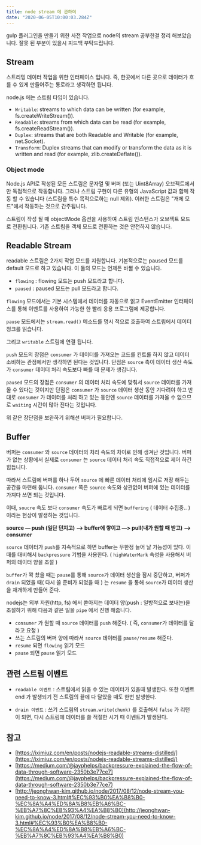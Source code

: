 ```yaml
---
title: node stream 에 관하여
date: "2020-06-05T10:00:03.284Z"
---
```


gulp 플러그인을 만들기 위한 사전 작업으로 node의 stream 공부한걸 정리 해보았습니다. 잘못 된 부분이 있을시 피드백 부탁드립니다.

## Stream

스트리밍 데이터 작업을 위한 인터페이스 입니다. 즉, 한곳에서 다른 곳으로 데이터가 흐를 수 있게 만들어주는 통로라고 생각하면 됩니다.

node.js 에는 스트림 타입이 있습니다.

- `Writable`: streams to which data can be written (for example, fs.createWriteStream()).
- `Readable`: streams from which data can be read (for example, fs.createReadStream()).
- `Duplex`: streams that are both Readable and Writable (for example, net.Socket).
- `Transform`: Duplex streams that can modify or transform the data as it is written and read (for example, zlib.createDeflate()).

### Object mode

Node.js API로 작성된 모든 스트림은 문자열 및 버퍼 (또는 Uint8Array) 오브젝트에서만 독점적으로 작동합니다. 그러나 스트림 구현이 다른 유형의 JavaScript 값과 함께 작동 할 수 있습니다 (스트림을 특수 목적으로하는 null 제외). 이러한 스트림은 "개체 모드"에서 작동하는 것으로 간주됩니다.

스트림이 작성 될 때 objectMode 옵션을 사용하여 스트림 인스턴스가 오브젝트 모드로 전환됩니다. 기존 스트림을 객체 모드로 전환하는 것은 안전하지 않습니다.

## Readable Stream

readable 스트림은 2가지 작업 모드를 지원합니다. 기본적으로는 paused 모드를 default 모드로 하고 있습니다. 이 둘의 모드는 언제든 바뀔 수 있습니다.

- `flowing` : flowing 모드는 push 모드라고 합니다.
- `paused` : paused 모드는 pull 모드라고 합니다.

`flowing` 모드에서는 기본 시스템에서 데이터를 자동으로 읽고 EventEmitter 인터페이스를 통해 이벤트를 사용하여 가능한 한 빨리 응용 프로그램에 제공합니다.

`pause` 모드에서는 `stream.read()` 메소드를 명시 적으로 호출하여 스트림에서 데이터 청크를 읽습니다.

그리고 `writable` 스트림에 연결 됩니다.

`push` 모드의 장점은 `consumer` 가 데이터를 가져오는 코드를 컨트롤 하지 않고 데이터 소비하는 관점에서만 생각하면 된다는 것입니다. 단점은 `source` 측이 데이터 생산 속도가 `consumer` 데이터 처리 속도보다 빠를 때 문제가 생깁니다.

`paused` 모드의 장점은 `consumer` 의 데이터 처리 속도에 맞춰서 `source` 데이터를 가져올 수 있다는 것이지만 단점은 `consumer` 가 `source` 데이터 생산 동안 기다려야 하고 반대로 `consumer` 가 데이터를 처리 하고 있는 동안엔 `source` 데이터를 가져올 수 없으므로 `waiting` 시간이 많아 진다는 것입니다.

위 같은 장단점을 보완하기 위해선 버퍼가 필요합니다.

## Buffer

버퍼는 `consumer` 와 `source` 데이터의 처리 속도의 차이로 인해 생겨난 것입니다.
버퍼가 없는 상황에서 실제로 `consumer` 는 `source` 데이터 처리 속도 직접적으로 제어 하긴 힘듭니다.

따라서 스트림에 버퍼를 하나 두어 `source` 에 빠른 데이터 처리에 임시로 저장 해두는 공간을 마련해 둡니다.
`consumer` 쪽은 `source` 속도와 상관없이 버퍼에 있는 데이터를 가져다 쓰면 되는 것입니다.

이때, `soucre` 속도 보다 `consumer` 속도가 빠르게 되면 `buffering` ( 데이터 수집중.. ) 이라는 현상이 발생하는 것입니다.

**source — push (일단 던지고) —> buffer에 쌓이고 —> pull(내가 원할 때 받고) —> consumer**

`source` 데이터가 `push`를 지속적으로 하면 buffer는 무한정 늘어 날 가능성이 있다. 이때를 대비해서 `backpressure` 기법을 사용한다. ( `highWaterMark` 속성을 사용해서 버퍼의 데이터 양을 조절 )

`buffer`가 꽉 찼을 때는 `pause`를 통해 `source`가 데이터 생산을 잠시 중단하고, 버퍼가 `drain` 되었을 때( 다시 쓸 준비가 되었을 때 ) 는 `resume` 을 통해 `source`가 데이터 생산을 재개하게 만들어 준다.

nodejs는 외부 자원(http, fs) 에서 쏟아지는 데이터 양(push : 일방적으로 보내는)을 조절하기 위해 다음과 같은 일을 `pipe` 에서 진행 해줍니다.

- `consumer` 가 원할 때 `source` 데이터를 `push` 해준다. ( 즉, `consumer`가 데이터를 달라고 요청 )
- 쓰는 스트림의 버퍼 양에 따라서 `source` 데이터를 `pause/resume` 해준다.
- `resume` 되면 `flowing` 읽기 모드
- `pause` 되면 `pause` 읽기 모드

## 관련 스트림 이벤트

- `readable 이벤트` : 스트림에서 읽을 수 있는 데이터가 있을때 발생한다. 또한 이벤트 end 가 발생되기 전 스트림의 끝에 다 달았을 때도 한번 발생한다.

- `drain 이벤트` : 쓰기 스트림의 `stream.write(chunk)` 를 호출해서 `false` 가 리턴이 되면, 다시 스트림에 데이터를 쓸 적절한 시기 때 이벤트가 발생된다.

## 참고

- [https://iximiuz.com/en/posts/nodejs-readable-streams-distilled/](https://iximiuz.com/en/posts/nodejs-readable-streams-distilled/)
- [https://medium.com/@jayphelps/backpressure-explained-the-flow-of-data-through-software-2350b3e77ce7](https://medium.com/@jayphelps/backpressure-explained-the-flow-of-data-through-software-2350b3e77ce7)
- [http://jeonghwan-kim.github.io/node/2017/08/12/node-stream-you-need-to-know-3.html#%EC%93%B0%EA%B8%B0-%EC%8A%A4%ED%8A%B8%EB%A6%BC-%EB%A7%8C%EB%93%A4%EA%B8%B0](http://jeonghwan-kim.github.io/node/2017/08/12/node-stream-you-need-to-know-3.html#%EC%93%B0%EA%B8%B0-%EC%8A%A4%ED%8A%B8%EB%A6%BC-%EB%A7%8C%EB%93%A4%EA%B8%B0)

